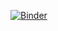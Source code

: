 [![Binder](https://mybinder.org/badge_logo.svg)](https://mybinder.org/v2/gh/rahulvaish/MachineLearning-Python/IRIS?filepath=IRIS.ipynb)

